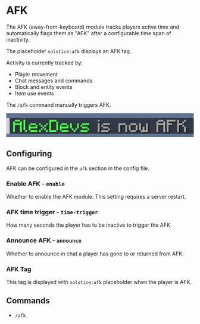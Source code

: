 # AFK

The AFK (away-from-keyboard) module tracks players active time and automatically flags them as "AFK" after a configurable time span of inactivity.

The placeholder `solstice:afk` displays an AFK tag.

Activity is currently tracked by:

- Player movement
- Chat messages and commands
- Block and entity events
- Item use events

The `/afk` command manually triggers AFK.

![AFK](../assets/features/afk.png)

## Configuring

AFK can be configured in the `afk` section in the config file.

### Enable AFK - `enable`

Whether to enable the AFK module. This setting requires a server restart.

### AFK time trigger - `time-trigger`

How many seconds the player has to be inactive to trigger the AFK.

### Announce AFK - `announce`

Whether to announce in chat a player has gone to or returned from AFK.

### AFK Tag

This tag is displayed with `solstice:afk` placeholder when the player is AFK.

## Commands

- `/afk`